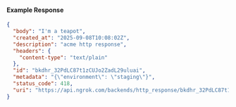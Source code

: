 <!-- Code generated for API Clients. DO NOT EDIT. -->

#### Example Response

```json
{
  "body": "I'm a teapot",
  "created_at": "2025-09-08T10:08:02Z",
  "description": "acme http response",
  "headers": {
    "content-type": "text/plain"
  },
  "id": "bkdhr_32PdLC87t1zCUJo2ZadL29uluai",
  "metadata": "{\"environment\": \"staging\"}",
  "status_code": 418,
  "uri": "https://api.ngrok.com/backends/http_response/bkdhr_32PdLC87t1zCUJo2ZadL29uluai"
}
```
